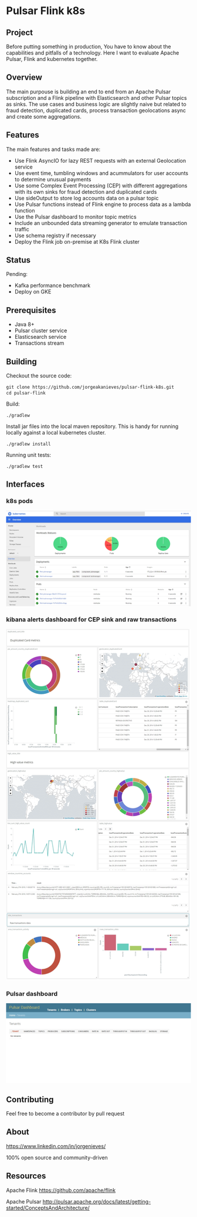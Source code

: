 # Pulsar Flink k8s

## Project

Before putting something in production, You have to know about the capabilities and pitfalls of a technology. Here I want to evaluate Apache Pulsar, Flink and kubernetes together.

## Overview

The main purpouse is building an end to end from an Apache Pulsar subscription and a Flink pipeline with Elasticsearch and other
Pulsar topics as sinks. The use cases and business logic are slightly naive but related to fraud detection, duplicated cards, process transaction geolocations async and
create some aggregations.

## Features

The main features and tasks made are:

- Use Flink AsyncIO for lazy REST requests with an external Geolocation service
- Use event time, tumbling windows and acummulators for user accounts to determine unusual payments
- Use some Complex Event Processing (CEP) with different aggregations with its own sinks for fraud detection and duplicated cards
- Use sideOutput to store log accounts data on a pulsar topic
- Use Pulsar functions instead of Flink engine to process data as a lambda function
- Use the Pulsar dashboard to monitor topic metrics
- Include an unbounded data streaming generator to emulate transaction traffic
- Use schema registry if necessary
- Deploy the Flink job on-premise at K8s Flink cluster

## Status

Pending:
- Kafka performance benchmark
- Deploy on GKE

## Prerequisites

- Java 8+
- Pulsar cluster service
- Elasticsearch service
- Transactions stream

## Building

Checkout the source code:

```
git clone https://github.com/jorgeakanieves/pulsar-flink-k8s.git
cd pulsar-flink
```

Build:

```
./gradlew
```

Install jar files into the local maven repository. This is handy for running locally against a local kubernetes cluster.

```
./gradlew install
```

Running unit tests:

```
./gradlew test
```

## Interfaces

### k8s pods

![picture](imgs/k8s-flink.jpg)

### kibana alerts dashboard for CEP sink and raw transactions

![picture](imgs/flink-cep.jpg)

### Pulsar dashboard

![picture](imgs/pulsar-dashboard.jpg)

## Contributing

Feel free to become a contributor by pull request

## About

https://www.linkedin.com/in/jorgenieves/

100% open source and community-driven

## Resources

Apache Flink https://github.com/apache/flink

Apache Pulsar http://pulsar.apache.org/docs/latest/getting-started/ConceptsAndArchitecture/


